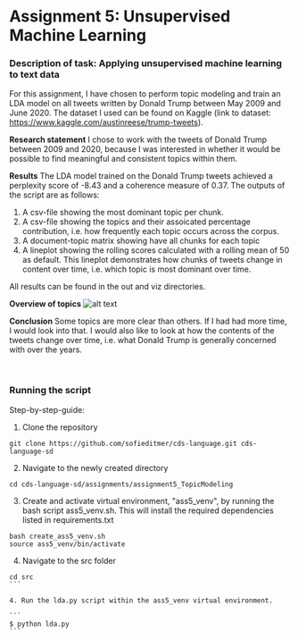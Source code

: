 # Assignment 5: Unsupervised Machine Learning

### Description of task: Applying unsupervised machine learning to text data

For this assignment, I have chosen to perform topic modeling and train an LDA model on all tweets written by Donald Trump between May 2009 and June 2020. The dataset I used can be found on Kaggle (link to dataset: https://www.kaggle.com/austinreese/trump-tweets). 

__Research statement__
I chose to work with the tweets of Donald Trump between 2009 and 2020, because I was interested in whether it would be possible to find meaningful and consistent topics within them.

__Results__
The LDA model trained on the Donald Trump tweets achieved a perplexity score of -8.43 and a coherence measure of 0.37. The outputs of the script are as follows:

1. A csv-file showing the most dominant topic per chunk. 
2. A csv-file showing the topics and their assoicated percentage contribution, i.e. how frequently each topic occurs across the corpus. 
3. A document-topic matrix showing have all chunks for each topic
4. A lineplot showing the rolling scores calculated with a rolling mean of 50 as default. This lineplot demonstrates how chunks of tweets change in content over time, i.e. which topic is most dominant over time. 

All results can be found in the out and viz directories. 

__Overview of topics__
![alt text](https://worker02.chcaa.au.dk/jupyter/user/cds-au617836/view/cds-language-forked/assignments/assignment5_TopicModeling/out/topics.png)

__Conclusion__
Some topics are more clear than others. If I had had more time, I would look into that. I would also like to look at how the contents of the tweets change over time, i.e. what Donald Trump is generally concerned with over the years. 

<br>


### Running the script <br>
Step-by-step-guide:

1. Clone the repository
```
git clone https://github.com/sofieditmer/cds-language.git cds-language-sd
```

2. Navigate to the newly created directory
```
cd cds-language-sd/assignments/assignment5_TopicModeling
```

3. Create and activate virtual environment, "ass5_venv", by running the bash script ass5_venv.sh. This will install the required dependencies listed in requirements.txt 

```
bash create_ass5_venv.sh
source ass5_venv/bin/activate
```

4. Navigate to the src folder

````
cd src
```

4. Run the lda.py script within the ass5_venv virtual environment.

```
$ python lda.py
```